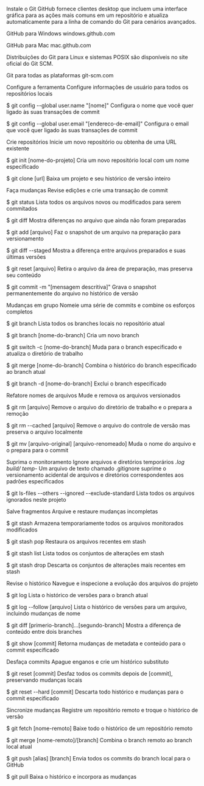 Instale o Git
GitHub fornece clientes desktop que incluem uma interface gráfica para as ações mais comuns em um repositório e atualiza automaticamente para a linha de comando do Git para cenários avançados.

GitHub para Windows
windows.github.com

GitHub para Mac
mac.github.com

Distribuições do Git para Linux e sistemas POSIX são disponíveis no site oficial do Git SCM.

Git para todas as plataformas
git-scm.com

Configure a ferramenta
Configure informações de usuário para todos os repositórios locais

$ git config --global user.name "[nome]"
Configura o nome que você quer ligado às suas transações de commit

$ git config --global user.email "[endereco-de-email]"
Configura o email que você quer ligado às suas transações de commit

Crie repositórios
Inicie um novo repositório ou obtenha de uma URL existente

$ git init [nome-do-projeto]
Cria um novo repositório local com um nome especificado

$ git clone [url]
Baixa um projeto e seu histórico de versão inteiro

Faça mudanças
Revise edições e crie uma transação de commit

$ git status
Lista todos os arquivos novos ou modificados para serem commitados

$ git diff
Mostra diferenças no arquivo que ainda não foram preparadas

$ git add [arquivo]
Faz o snapshot de um arquivo na preparação para versionamento

$ git diff --staged
Mostra a diferença entre arquivos preparados e suas últimas versões

$ git reset [arquivo]
Retira o arquivo da área de preparação, mas preserva seu conteúdo

$ git commit -m "[mensagem descritiva]"
Grava o snapshot permanentemente do arquivo no histórico de versão

Mudanças em grupo
Nomeie uma série de commits e combine os esforços completos

$ git branch
Lista todos os branches locais no repositório atual

$ git branch [nome-do-branch]
Cria um novo branch

$ git switch -c [nome-do-branch]
Muda para o branch especificado e atualiza o diretório de trabalho

$ git merge [nome-do-branch]
Combina o histórico do branch especificado ao branch atual

$ git branch -d [nome-do-branch]
Exclui o branch especificado

Refatore nomes de arquivos
Mude e remova os arquivos versionados

$ git rm [arquivo]
Remove o arquivo do diretório de trabalho e o prepara a remoção

$ git rm --cached [arquivo]
Remove o arquivo do controle de versão mas preserva o arquivo localmente

$ git mv [arquivo-original] [arquivo-renomeado]
Muda o nome do arquivo e o prepara para o commit

Suprima o monitoramento
Ignore arquivos e diretórios temporários
*.log
build/
temp-*
Um arquivo de texto chamado .gitignore suprime o versionamento acidental de arquivos e diretórios correspondentes aos padrões especificados

$ git ls-files --others --ignored --exclude-standard
Lista todos os arquivos ignorados neste projeto

Salve fragmentos
Arquive e restaure mudanças incompletas

$ git stash
Armazena temporariamente todos os arquivos monitorados modificados

$ git stash pop
Restaura os arquivos recentes em stash

$ git stash list
Lista todos os conjuntos de alterações em stash

$ git stash drop
Descarta os conjuntos de alterações mais recentes em stash

Revise o histórico
Navegue e inspecione a evolução dos arquivos do projeto

$ git log
Lista o histórico de versões para o branch atual

$ git log --follow [arquivo]
Lista o histórico de versões para um arquivo, incluindo mudanças de nome

$ git diff [primerio-branch]...[segundo-branch]
Mostra a diferença de conteúdo entre dois branches

$ git show [commit]
Retorna mudanças de metadata e conteúdo para o commit especificado

Desfaça commits
Apague enganos e crie um histórico substituto

$ git reset [commit]
Desfaz todos os commits depois de [commit], preservando mudanças locais

$ git reset --hard [commit]
Descarta todo histórico e mudanças para o commit especificado

Sincronize mudanças
Registre um repositório remoto e troque o histórico de versão

$ git fetch [nome-remoto]
Baixe todo o histórico de um repositório remoto

$ git merge [nome-remoto]/[branch]
Combina o branch remoto ao branch local atual

$ git push [alias] [branch]
Envia todos os commits do branch local para o GitHub

$ git pull
Baixa o histórico e incorpora as mudanças

